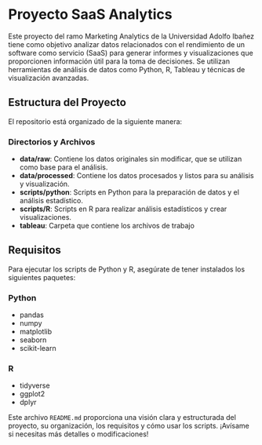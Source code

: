 # Proyecto SaaS Analytics

Este proyecto del ramo Marketing Analytics de la Universidad Adolfo Ibañez tiene como objetivo analizar datos relacionados con el rendimiento de un software como servicio (SaaS) para generar informes y visualizaciones que proporcionen información útil para la toma de decisiones. Se utilizan herramientas de análisis de datos como Python, R, Tableau y técnicas de visualización avanzadas.

## Estructura del Proyecto

El repositorio está organizado de la siguiente manera:

### Directorios y Archivos

- **data/raw**: Contiene los datos originales sin modificar, que se utilizan como base para el análisis.
- **data/processed**: Contiene los datos procesados y listos para su análisis y visualización.
- **scripts/python**: Scripts en Python para la preparación de datos y el análisis estadístico.
- **scripts/R**: Scripts en R para realizar análisis estadísticos y crear visualizaciones.
- **tableau**: Carpeta que contiene los archivos de trabajo 

## Requisitos

Para ejecutar los scripts de Python y R, asegúrate de tener instalados los siguientes paquetes:

### Python

- pandas
- numpy
- matplotlib
- seaborn
- scikit-learn

### R

- tidyverse
- ggplot2
- dplyr

Este archivo `README.md` proporciona una visión clara y estructurada del proyecto, su organización, los requisitos y cómo usar los scripts. ¡Avísame si necesitas más detalles o modificaciones!